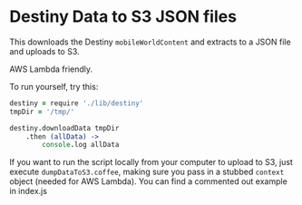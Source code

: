 # Destiny Data to S3 JSON files

This downloads the Destiny `mobileWorldContent` and extracts to a JSON file and uploads to S3.

AWS Lambda friendly.

To run yourself, try this:

```coffee
destiny = require './lib/destiny'
tmpDir = '/tmp/'

destiny.downloadData tmpDir
    .then (allData) ->
        console.log allData

```

If you want to run the script locally from your computer to upload to S3, just execute `dumpDataToS3.coffee`, making sure you pass in a stubbed `context` object (needed for AWS Lambda). You can find a commented out example in index.js